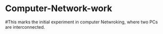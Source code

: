 # Computer-Network-work
#This marks the initial experiment in computer Netwroking, where two PCs are interconnected.
